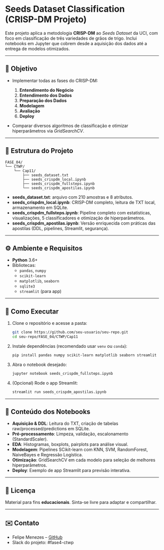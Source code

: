 # Seeds Dataset Classification (CRISP-DM Projeto)

Este projeto aplica a metodologia **CRISP-DM** ao *Seeds Dataset* da UCI, com foco em classificação de três variedades de grãos de trigo. Inclui notebooks em Jupyter que cobrem desde a aquisição dos dados até a entrega de modelos otimizados.

---

## 🎯 Objetivo
- Implementar todas as fases do CRISP-DM:  
  1. **Entendimento do Negócio**  
  2. **Entendimento dos Dados**  
  3. **Preparação dos Dados**  
  4. **Modelagem**  
  5. **Avaliação**  
  6. **Deploy**

- Comparar diversos algoritmos de classificação e otimizar hiperparâmetros via *GridSearchCV*.

---

## 📂 Estrutura do Projeto
```
FASE_04/
└── CTWP/
    └── Cap11/
        ├── seeds_dataset.txt
        ├── seeds_crispdm_local.ipynb
        ├── seeds_crispdm_fullsteps.ipynb
        └── seeds_crispdm_apostilas.ipynb
```

- **seeds_dataset.txt**: arquivo com 210 amostras e 8 atributos.
- **seeds_crispdm_local.ipynb**: CRISP-DM completo, leitura de TXT local, armazenamento em SQLite.
- **seeds_crispdm_fullsteps.ipynb**: Pipeline completo com estatísticas, visualizações, 5 classificadores e otimização de hiperparâmetros.
- **seeds_crispdm_apostilas.ipynb**: Versão enriquecida com práticas das apostilas (DDL, pipelines, Streamlit, segurança).

---

## ⚙️ Ambiente e Requisitos
- **Python** 3.6+  
- Bibliotecas:
  - `pandas`, `numpy`
  - `scikit-learn`
  - `matplotlib`, `seaborn`
  - `sqlite3`
  - `streamlit` (para app)

---

## 🚀 Como Executar
1. Clone o repositório e acesse a pasta:
   ```bash
   git clone https://github.com/seu-usuario/seu-repo.git
   cd seu-repo/FASE_04/CTWP/Cap11
   ```
2. Instale dependências (recomendado usar `venv` ou `conda`):
   ```bash
   pip install pandas numpy scikit-learn matplotlib seaborn streamlit
   ```
3. Abra o notebook desejado:
   ```bash
   jupyter notebook seeds_crispdm_fullsteps.ipynb
   ```
4. (Opcional) Rode o app Streamlit:
   ```bash
   streamlit run seeds_crispdm_apostilas.ipynb
   ```

---

## 📓 Conteúdo dos Notebooks
- **Aquisição & DDL**: Leitura do TXT, criação de tabelas raw/processed/predictions em SQLite.  
- **Pré-processamento**: Limpeza, validação, escalonamento (StandardScaler).  
- **EDA**: Histogramas, boxplots, pairplots para análise visual.  
- **Modelagem**: Pipelines SCikit-learn com KNN, SVM, RandomForest, NaiveBayes e Regressão Logística.  
- **Otimização**: GridSearchCV em cada modelo para seleção de melhores hiperparâmetros.  
- **Deploy**: Exemplo de app Streamlit para previsão interativa.

---

## 📝 Licença
Material para fins **educacionais**. Sinta-se livre para adaptar e compartilhar.

---

## ✉️ Contato
- Felipe Menezes – [GitHub](https://github.com/seu-usuario)
- Slack do projeto: #fase4-ctwp

